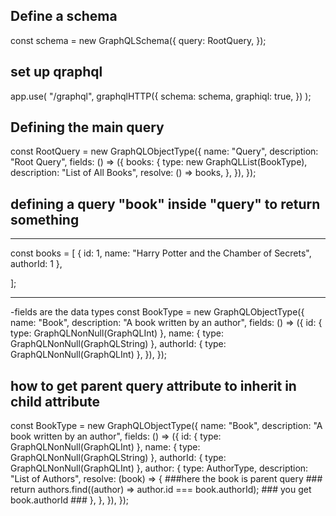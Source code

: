## Define a schema

const schema = new GraphQLSchema({
query: RootQuery,
});

## set up qraphql

app.use(
"/graphql",
graphqlHTTP({
schema: schema,
graphiql: true,
})
);

## Defining the main query

const RootQuery = new GraphQLObjectType({
name: "Query",
description: "Root Query",
fields: () => ({
books: {
type: new GraphQLList(BookType),
description: "List of All Books",
resolve: () => books,
},
}),
});

## defining a query "book" inside "query" to return something

---

const books = [
{ id: 1, name: "Harry Potter and the Chamber of Secrets", authorId: 1 },

];

---

-fields are the data types
const BookType = new GraphQLObjectType({
name: "Book",
description: "A book written by an author",
fields: () => ({
id: { type: GraphQLNonNull(GraphQLInt) },
name: { type: GraphQLNonNull(GraphQLString) },
authorId: { type: GraphQLNonNull(GraphQLInt) },
}),
});

## how to get parent query attribute to inherit in child attribute

const BookType = new GraphQLObjectType({
name: "Book",
description: "A book written by an author",
fields: () => ({
id: { type: GraphQLNonNull(GraphQLInt) },
name: { type: GraphQLNonNull(GraphQLString) },
authorId: { type: GraphQLNonNull(GraphQLInt) },
author: {
type: AuthorType,
description: "List of Authors",
resolve: (book) => { ###here the book is parent query ###
return authors.find((author) => author.id === book.authorId); ### you get book.authorId ###
},
},
}),
});
